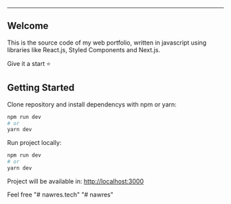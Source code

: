 
<hr />

## Welcome
This is the source code of my web portfolio, written in javascript using libraries like React.js, Styled Components and Next.js.

Give it a start :star:

## Getting Started

Clone repository and install dependencys with npm or yarn:

```bash
npm run dev
# or
yarn dev
```
Run project locally:
```bash
npm run dev
# or
yarn dev
```

Project will be available in: [http://localhost:3000](http://localhost:3000) 

Feel free
"# nawres.tech" 
"# nawres" 
